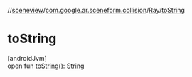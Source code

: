 //[sceneview](../../../index.md)/[com.google.ar.sceneform.collision](../index.md)/[Ray](index.md)/[toString](to-string.md)

# toString

[androidJvm]\
open fun [toString](to-string.md)(): [String](https://developer.android.com/reference/kotlin/java/lang/String.html)
